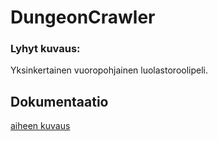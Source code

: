 # DungeonCrawler

### Lyhyt kuvaus:
Yksinkertainen vuoropohjainen luolastoroolipeli.

## Dokumentaatio
[aiheen kuvaus](Dokumentaatio/aiheenKuvausJaRakenne.md)
